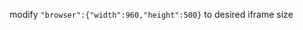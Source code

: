 modify `"browser":{"width":960,"height":500}` to desired iframe size

<script type="application/htmlwidget-sizing" data-for="htmlwidget-3866">{"viewer":{"width":450,"height":350,"padding":15,"fill":true},"browser":{"width":800,"height":600,"padding":40,"fill":false}}</script>
